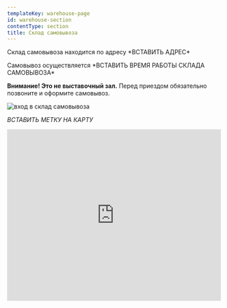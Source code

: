 ```yaml
---
templateKey: warehouse-page
id: warehouse-section
contentType: section
title: Склад самовывоза
---
```

Склад самовывоза находится по адресу \*ВСТАВИТЬ АДРЕС\*

Самовывоз осуществляется \*ВСТАВИТЬ ВРЕМЯ РАБОТЫ СКЛАДА САМОВЫВОЗА\*

**Внимание! Это не выставочный зал.** Перед приездом обязательно позвоните и оформите самовывоз.

![вход в склад самовывоза](/img/meeting-space.png)

*ВСТАВИТЬ МЕТКУ НА КАРТУ*

<iframe src="https://yandex.ru/map-widget/v1/?um=constructor%3A7f57272eaf91ef17c1bea1ca9d1107576dc07459806b7d65cf73426e1522c66d&amp;source=constructor" width="500" height="400" frameborder="0"></iframe>
